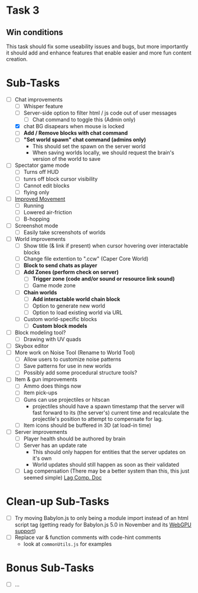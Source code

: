 # Task 3

## Win conditions
This task should fix some useability issues and bugs, but more importantly it should add and enhance features that enable easier and more fun content creation.

# Sub-Tasks
- [ ] Chat improvements
    - [ ] Whisper feature
    - [ ] Server-side option to filter html / js code out of user messages
        - [ ] Chat command to toggle this (Admin only)
    - [X] chat BG disapears when mouse is locked
    - [ ] **Add / Remove blocks with chat command**
    - [ ] **"Set world spawn" chat command (admins only)**
        - This should set the spawn on the server world
        - When saving worlds locally, we should request the brain's version of the world to save
- [ ] Spectator game mode
    - [ ] Turns off HUD
    - [ ] tunrs off block cursor visibility
    - [ ] Cannot edit blocks
    - [ ] flying only
- [ ] [Improved Movement](./MovementOverhaul.md)
    - [ ] Running
    - [ ] Lowered air-friction
    - [ ] B-hopping
- [ ] Screenshot mode
    - [ ] Easily take screenshots of worlds
- [ ] World improvements
    - [ ] Show title (& link if present) when cursor hovering over interactable blocks
    - [ ] Change file extention to ".ccw" (Caper Core World)
    - [ ] **Block to send chats as player**
    - [ ] **Add Zones (perform check on server)**
        - [ ] **Trigger zone (code and/or sound or resource link sound)**
        - [ ] Game mode zone    
    - [ ] **Chain worlds**
        - [ ] **Add interactable world chain block**
        - [ ] Option to generate new world
        - [ ] Option to load existing world via URL
    - [ ] Custom world-specific blocks
        - [ ] **Custom block models**
- [ ] Block modeling tool?
    - [ ] Drawing with UV quads
- [ ] Skybox editor
- [ ] More work on Noise Tool (Rename to World Tool)
    - [ ] Allow users to customize noise patterns
    - [ ] Save patterns for use in new worlds
    - [ ] Possibly add some procedural structure tools?
- [ ] Item & gun improvements
    - [ ] Ammo does things now
    - [ ] Item pick-ups
    - [ ] Guns can use projectiles or hitscan
        - projectiles should have a spawn timestamp that the server will fast forward to its (the server's) current time and recalculate the projectile's position to attempt to compensate for lag.
    - [ ] Item icons should be buffered in 3D (at load-in time)
- [ ] Server improvements
    - [ ] Player health should be authored by brain
    - [ ] Server has an update rate
        - This should only happen for entities that the server updates on it's own
        - World updates should still happen as soon as their validated
    - [ ] Lag compensation (There may be a better system than this, this just seemed simple)
        [Lag Comp. Doc](../LagCompensation.md)

# Clean-up Sub-Tasks
- [ ] Try moving Babylon.js to only being a module import instead of an html script tag (getting ready for Babylon.js 5.0 in November and its [WebGPU support](https://doc.babylonjs.com/advanced_topics/webGPU))
- [ ] Replace var & function comments with code-hint comments
    - look at `commonUtils.js` for examples

# Bonus Sub-Tasks
- [ ] ...